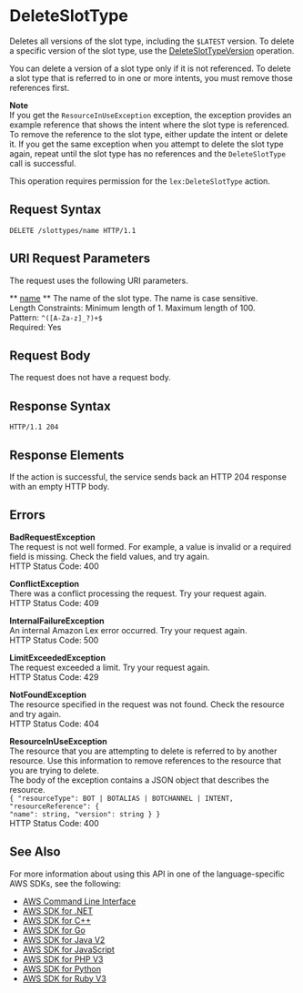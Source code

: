# DeleteSlotType<a name="API_DeleteSlotType"></a>

Deletes all versions of the slot type, including the `$LATEST` version\. To delete a specific version of the slot type, use the [DeleteSlotTypeVersion](API_DeleteSlotTypeVersion.md) operation\.

 You can delete a version of a slot type only if it is not referenced\. To delete a slot type that is referred to in one or more intents, you must remove those references first\. 

**Note**  
 If you get the `ResourceInUseException` exception, the exception provides an example reference that shows the intent where the slot type is referenced\. To remove the reference to the slot type, either update the intent or delete it\. If you get the same exception when you attempt to delete the slot type again, repeat until the slot type has no references and the `DeleteSlotType` call is successful\. 

This operation requires permission for the `lex:DeleteSlotType` action\.

## Request Syntax<a name="API_DeleteSlotType_RequestSyntax"></a>

```
DELETE /slottypes/name HTTP/1.1
```

## URI Request Parameters<a name="API_DeleteSlotType_RequestParameters"></a>

The request uses the following URI parameters\.

 ** [name](#API_DeleteSlotType_RequestSyntax) **   <a name="lex-DeleteSlotType-request-name"></a>
The name of the slot type\. The name is case sensitive\.   
Length Constraints: Minimum length of 1\. Maximum length of 100\.  
Pattern: `^([A-Za-z]_?)+$`   
Required: Yes

## Request Body<a name="API_DeleteSlotType_RequestBody"></a>

The request does not have a request body\.

## Response Syntax<a name="API_DeleteSlotType_ResponseSyntax"></a>

```
HTTP/1.1 204
```

## Response Elements<a name="API_DeleteSlotType_ResponseElements"></a>

If the action is successful, the service sends back an HTTP 204 response with an empty HTTP body\.

## Errors<a name="API_DeleteSlotType_Errors"></a>

 **BadRequestException**   
The request is not well formed\. For example, a value is invalid or a required field is missing\. Check the field values, and try again\.  
HTTP Status Code: 400

 **ConflictException**   
 There was a conflict processing the request\. Try your request again\.   
HTTP Status Code: 409

 **InternalFailureException**   
An internal Amazon Lex error occurred\. Try your request again\.  
HTTP Status Code: 500

 **LimitExceededException**   
The request exceeded a limit\. Try your request again\.  
HTTP Status Code: 429

 **NotFoundException**   
The resource specified in the request was not found\. Check the resource and try again\.  
HTTP Status Code: 404

 **ResourceInUseException**   
The resource that you are attempting to delete is referred to by another resource\. Use this information to remove references to the resource that you are trying to delete\.  
The body of the exception contains a JSON object that describes the resource\.  
 `{ "resourceType": BOT | BOTALIAS | BOTCHANNEL | INTENT,`   
 `"resourceReference": {`   
 `"name": string, "version": string } }`   
HTTP Status Code: 400

## See Also<a name="API_DeleteSlotType_SeeAlso"></a>

For more information about using this API in one of the language\-specific AWS SDKs, see the following:
+  [ AWS Command Line Interface](https://docs.aws.amazon.com/goto/aws-cli/lex-models-2017-04-19/DeleteSlotType) 
+  [ AWS SDK for \.NET](https://docs.aws.amazon.com/goto/DotNetSDKV3/lex-models-2017-04-19/DeleteSlotType) 
+  [ AWS SDK for C\+\+](https://docs.aws.amazon.com/goto/SdkForCpp/lex-models-2017-04-19/DeleteSlotType) 
+  [ AWS SDK for Go](https://docs.aws.amazon.com/goto/SdkForGoV1/lex-models-2017-04-19/DeleteSlotType) 
+  [ AWS SDK for Java V2](https://docs.aws.amazon.com/goto/SdkForJavaV2/lex-models-2017-04-19/DeleteSlotType) 
+  [ AWS SDK for JavaScript](https://docs.aws.amazon.com/goto/AWSJavaScriptSDK/lex-models-2017-04-19/DeleteSlotType) 
+  [ AWS SDK for PHP V3](https://docs.aws.amazon.com/goto/SdkForPHPV3/lex-models-2017-04-19/DeleteSlotType) 
+  [ AWS SDK for Python](https://docs.aws.amazon.com/goto/boto3/lex-models-2017-04-19/DeleteSlotType) 
+  [ AWS SDK for Ruby V3](https://docs.aws.amazon.com/goto/SdkForRubyV3/lex-models-2017-04-19/DeleteSlotType) 